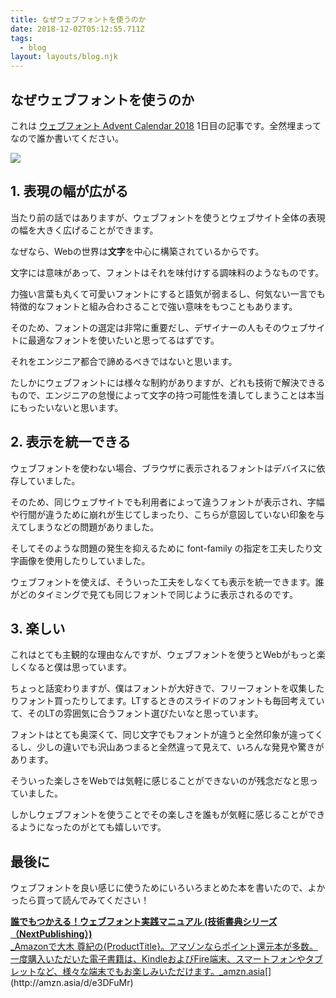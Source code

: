 ```yaml
---
title: なぜウェブフォントを使うのか
date: 2018-12-02T05:12:55.711Z
tags:
  - blog
layout: layouts/blog.njk
---
```


## なぜウェブフォントを使うのか

これは [ウェブフォント Advent Calendar 2018](https://adventar.org/calendars/2911) 1日目の記事です。全然埋まってなので誰か書いてください。

![](https://cdn-images-1.medium.com/max/800/1*hXCAjMlBmMZwWgU7DRavhA.png)

## 1\. 表現の幅が広がる

当たり前の話ではありますが、ウェブフォントを使うとウェブサイト全体の表現の幅を大きく広げることができます。

なぜなら、Webの世界は**文字**を中心に構築されているからです。

文字には意味があって、フォントはそれを味付けする調味料のようなものです。

力強い言葉も丸くて可愛いフォントにすると語気が弱まるし、何気ない一言でも特徴的なフォントと組み合わさることで強い意味をもつこともあります。

そのため、フォントの選定は非常に重要だし、デザイナーの人もそのウェブサイトに最適なフォントを使いたいと思ってるはずです。

それをエンジニア都合で諦めるべきではないと思います。

たしかにウェブフォントには様々な制約がありますが、どれも技術で解決できるもので、エンジニアの怠慢によって文字の持つ可能性を潰してしまうことは本当にもったいないと思います。

## 2\. 表示を統一できる

ウェブフォントを使わない場合、ブラウザに表示されるフォントはデバイスに依存していました。

そのため、同じウェブサイトでも利用者によって違うフォントが表示され、字幅や行間が違うために崩れが生じてしまったり、こちらが意図していない印象を与えてしまうなどの問題がありました。

そしてそのような問題の発生を抑えるために font-family の指定を工夫したり文字画像を使用したりしていました。

ウェブフォントを使えば、そういった工夫をしなくても表示を統一できます。誰がどのタイミングで見ても同じフォントで同じように表示されるのです。

## 3\. 楽しい

これはとても主観的な理由なんですが、ウェブフォントを使うとWebがもっと楽しくなると僕は思っています。

ちょっと話変わりますが、僕はフォントが大好きで、フリーフォントを収集したりフォント買ったりしてます。LTするときのスライドのフォントも毎回考えていて、そのLTの雰囲気に合うフォント選びたいなと思っています。

フォントはとても奥深くて、同じ文字でもフォントが違うと全然印象が違ってくるし、少しの違いでも沢山あつまると全然違って見えて、いろんな発見や驚きがあります。

そういった楽しさをWebでは気軽に感じることができないのが残念だなと思っていました。

しかしウェブフォントを使うことでその楽しさを誰もが気軽に感じることができるようになったのがとても嬉しいです。

## 最後に

ウェブフォントを良い感じに使うためにいろいろまとめた本を書いたので、よかったら買って読んでみてください！

[**誰でもつかえる！ウェブフォント実践マニュアル (技術書典シリーズ（NextPublishing）)**  
_Amazonで大木 尊紀の{ProductTitle}。アマゾンならポイント還元本が多数。一度購入いただいた電子書籍は、KindleおよびFire端末、スマートフォンやタブレットなど、様々な端末でもお楽しみいただけます。_amzn.asia](http://amzn.asia/d/e3DFuMr "http://amzn.asia/d/e3DFuMr")[](http://amzn.asia/d/e3DFuMr)